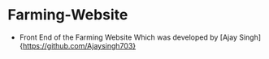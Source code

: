 # Farming-Website
* Front End of the Farming Website Which was developed by [Ajay Singh]{https://github.com/Ajaysingh703}
